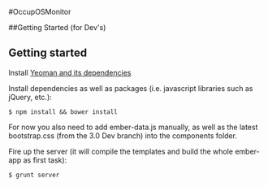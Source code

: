 #OccupOSMonitor

##Getting Started (for Dev's)

## Getting started

Install [Yeoman and its dependencies](http://yeoman.io/)

Install dependencies as well as packages (i.e. javascript libraries such as jQuery, etc.):

```
$ npm install && bower install
```

For now you also need to add ember-data.js manually, as well as the latest bootstrap.css (from the 3.0 Dev branch) into the components folder.

Fire up the server (it will compile the templates and build the whole ember-app as first task):

```
$ grunt server
```
